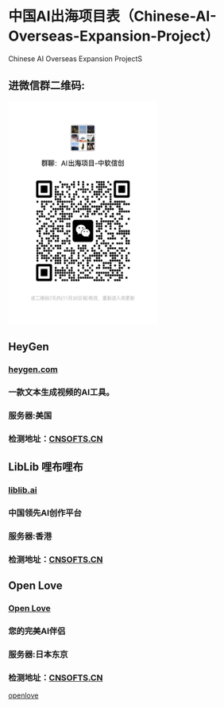 # 中国AI出海项目表（Chinese-AI-Overseas-Expansion-Project）
Chinese AI Overseas Expansion ProjectS

## 进微信群二维码:
<img src="/images/erweima.jpg" alt="微信群二维码" width="300" height="450">

##
## HeyGen
### [heygen.com](https://www.heygen.com/)
### 一款文本生成视频的AI工具。
### 服务器:美国
### 检测地址：[CNSOFTS.CN](https://cnsofts.cn)

##

## LibLib 哩布哩布
### [liblib.ai](https://www.liblib.ai/)
### 中国领先AI创作平台
### 服务器:香港
### 检测地址：[CNSOFTS.CN](https://cnsofts.cn)


##

## Open Love
### [Open Love](https://openlove.life)
### 您的完美AI伴侣
### 服务器:日本东京
### 检测地址：[CNSOFTS.CN](https://cnsofts.cn)
[openlove](/image/open_love.jpg)
